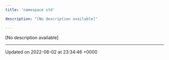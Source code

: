 ```yaml
---
title: 'namespace std'

description: "[No description available]"

---
```







[No description available]






-------------------------------

Updated on 2022-08-02 at 23:34:46 +0000